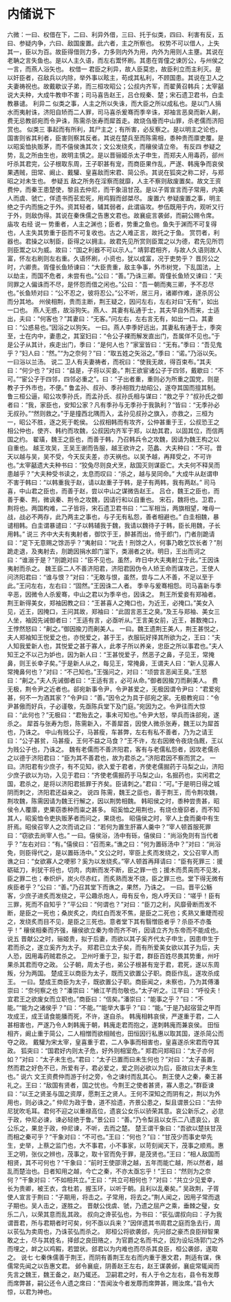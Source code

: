 # 内储说下
六微：一曰、权借在下，二曰、利异外借，三曰、托于似类，四曰、利害有反，五曰、参疑内争，六曰、敌国废置。此六者，主之所察也。
权势不可以借人，上失其一，臣以为百。故臣得借则力多，力多则内外为用，内外为用则人主壅。其说在老聃之言失鱼也。是以人主久语，而左右鬻怀刷。其患在胥僮之谏厉公，与州侯之一言，而燕人浴矢也。
权借一
君臣之利异，故人臣莫忠，故臣利立而主利灭。是以奸臣者，召敌兵以内除，举外事以眩主，苟成其私利，不顾国患。其说在卫人之夫妻祷祝也。故戴歇议子弟，而三桓攻昭公；公叔内齐军，而翟黄召韩兵；太宰嚭说大夫种，大成牛教申不害；司马喜告赵王，吕仓规秦、楚；宋石遗卫君书，白圭教暴谴。
利异二
似类之事，人主之所以失诛，而大臣之所以成私也。是以门人捐水而夷射诛，济阳自矫而二人罪，司马喜杀爰骞而季辛诛，郑袖言恶臭而新人劓，费无忌教郤宛而令尹诛，陈需杀张寿而犀首走。故烧刍廥而中山罪，杀老儒而济阳赏也。
似类三
事起而有所利，其尸主之；有所害，必反察之。是以明主之论也，国害则省其利者，臣害则察其反者。其说在楚兵至而陈需相，黍种贵而廪吏覆。是以昭奚恤执贩茅，而不僖侯谯其次；文公发绕炙，而穰侯请立帝。
有反四
参疑之势，乱之所由生也，故明主慎之。是以晋骊姬杀太子申生，而郑夫人用毒药，郤州吁杀其君完，公子根取东周，王子职甚有宠，而商臣果作乱，严遂、韩廆争而哀侯果遇贼，田常、阚止、戴驩、皇喜敌而宋君、简公杀。其说在狐突之称二好，与郑昭之对未生也。
参疑五
敌之所务在淫察而就靡，人主不察则敌废置矣。故文王资费仲，而秦王患楚使，黎且去仲尼，而干象沮甘茂。是以子胥宣言而子常用，内美人而虞、虢亡，佯遗书而苌宏死，用鸡猳而郐桀尽。
废置六
参疑废置之事，明主绝之于内而施之于外。资其轻者，辅其弱者，此谓庙攻。参伍既用于内，观听又行于外，则敌伪得。其说在秦侏儒之告惠文君也。故襄疵言袭邺，而嗣公赐令席。
庙攻
右经
说一
势重者，人主之渊也；臣者，势重之鱼也。鱼失于渊而不可复得也，人主失其势重于臣而不可复收也。古之人难正言，故托之于鱼。
赏罚者，利器也。君操之以制臣，臣得之以拥主。故君先见所赏则臣鬻之以为德，君先见所罚则臣鬻之以为威。故曰：“国之利器不可以示人。”
靖郭君相齐，与故人久语则故人富，怀左右刷则左右重。久语怀刷，小资也，犹以成富，况于吏势乎？
晋厉公之时，六卿贵。胥僮长鱼矫谏曰：“大臣贵重，敌主争事，外市树党，下乱国法，上以劫主，而国不危者，未尝有也。”公曰：“善。”乃诛三卿。胥僮长鱼矫又谏曰：“夫同罪之人偏诛而不尽，是怀怨而借之闲也。”公曰：“吾一朝而夷三卿，予不忍尽也。”长鱼矫对曰：“公不忍之，彼将忍公。”公不听，居三月，诸卿作难，遂杀厉公而分其地。
州侯相荆，贵而主断，荆王疑之，因问左右，左右对曰“无有”，如出一口也。
燕人无惑，故浴狗矢。燕人、其妻有私通于士，其夫早自外而来，士适出，夫曰：“何客也？”其妻曰：“无客。”问左右，左右言无有，如出一口。其妻曰：“公惑易也。”因浴之以狗矢。
一曰。燕人李季好远出，其妻私有通于士，季突至，士在内中，妻患之，其室妇曰：“令公子裸而解发直出门，吾属佯不见也。”于是公子从其计，疾走出门，季曰：“是何人也？”家室皆曰：“无有。”季曰：“吾见鬼乎？”妇人曰：“然。”“为之奈何？”曰：“取五姓之矢浴之。”季曰：“诺。”乃浴以矢。一曰浴以兰汤。
说二
卫人有夫妻祷者，而祝曰：“使我无故，得百束布。”其夫曰：“何少也？”对曰：“益是，子将以买妾。”
荆王欲宦诸公子于四邻，戴歇曰：“不可。”“宦公子于四邻，四邻必重之”。曰：“子出者重，重则必为所重之国党，则是教子于外市也，不便。”
鲁孟孙、叔孙、季孙相戮力劫昭公，遂夺其国而擅其制。鲁三桓公逼，昭公攻季孙氏，而孟孙氏、叔孙氏相与谋曰：“救之乎？”叔孙氏之御者曰：“我，家臣也，安知公家？凡有季孙与无季孙于我孰利？”皆曰：“无季孙必无叔孙。”“然则救之。”于是撞西北隅而入，孟孙见叔孙之旗入，亦救之，三桓为一，昭公不胜，逐之死于乾侯。
公叔相韩而有攻齐，公仲甚重于王，公叔恐王之相公仲也，使齐、韩约而攻魏，公叔因内齐军于郑，以劫其君，以固其位，而信两国之约。
翟璜，魏王之臣也，而善于韩，乃召韩兵令之攻魏，因请为魏王构之以自重也。
越王攻吴，王吴王谢而告服，越王欲许之，范蠡、大夫种曰：“不可。昔天以越与吴，吴不受，今天反夫差，亦天祸也。以吴予越，再拜受之，不可许也。”太宰嚭遗大夫种书曰：“狡兔尽则良犬烹，敌国灭则谋臣亡。大夫何不释吴而患越乎？”大夫种受书读之，太息而叹曰：“杀之，越与吴同命。”
大成牛从赵谓申不害于韩曰：“以韩重我于赵，请以赵重子于韩，是子有两韩，我有两赵。”
司马喜，中山君之臣也，而善于赵，尝以中山之谋微告赵王。
吕仓，魏王之臣也，而善于秦、荆，微讽秦、荆令之攻魏，因请行和以自重也。
宋石，魏将也。卫君，荆将也。两国构难，二子皆将，宋石遗卫君书曰：“二军相当，两旗相望，唯毋一战，战必不两存，此乃两主之事也，与子无有私怨，善者相避也。”
白圭相魏，暴谴相韩。白圭谓暴谴曰：“子以韩辅我于魏，我请以魏待子于韩，臣长用魏，子长用韩。”
说三
齐中大夫有夷射者，御饮于王，醉甚而出，倚于郎门，门者刖跪请曰：“足下无意赐之馀沥乎？”夷射曰：“叱去！刑馀之人，何事乃敢乞饮长者？”刖跪走退，及夷射去，刖跪因捐水郎门溜下，类溺者之状。明日，王出而诃之曰：“谁溺于是？”刖跪对曰：“臣不见也。虽然，昨日中大夫夷射立于此。”王因诛夷射而杀之。
魏王臣二人不善济阳君，济阳君因伪令人矫王命而谋攻己，王使人问济阳君曰：“谁与恨？”对曰：“无敢与恨，虽然，尝与二人不善，不足以至于此。”王问左右，左右曰：“固然。”王因诛二人者。
季辛与爰骞相怨。司马喜新与季辛恶，因微令人杀爰骞，中山之君以为季辛也，因诛之。
荆王所爱妾有郑袖者。荆王新得美女，郑袖因教之曰：“王甚喜人之掩口也，为近王，必掩口。”美女入见，近王，因掩口，王问其故，郑袖曰：“此固言恶王之臭。”及王与郑袖、美女三人坐，袖因先诫御者曰：“王适有言，必亟听从。”王言美女前，近王，甚数掩口，王悖然怒曰：“劓之。”御因揄刀而劓美人。
一曰。魏王遗荆王美人，荆王甚悦之，夫人郑袖知王悦爱之也，亦悦爱之，甚于王，衣服玩好择其所欲为之，王曰：“夫人知我爱新人也，其悦爱之甚于寡人，此孝子所以养亲，忠臣之所以事君也。”夫人知王之不以己为妒也，因为新人曰：“王甚悦爱子，然恶子之鼻，子见王，常掩鼻，则王长幸子矣。”于是新人从之，每见王，常掩鼻，王谓夫人曰：“新人见寡人常掩鼻何也？”对曰：“不己知也。”王强问之，对曰：“顷尝言恶闻王臭。”王怒曰：“劓之。”夫人先诫御者曰：“王适有言，必可从命。”御者因揄刀而劓美人。
费无极，荆令尹之近者也。郤宛新事令尹，令尹甚爱之，无极因谓令尹曰：“君爱宛甚，何不一为酒其家？”令尹曰：“善。”因令之为具于郤宛之家。无极教宛曰：“令尹甚傲而好兵，子必谨敬，先亟陈兵堂下及门庭。”宛因为之。令尹往而大惊曰：“此何也？”无极曰：“君殆去之，事未可知也。”令尹大怒，举兵而诛郤宛，遂杀之。
犀首与张寿为怨，陈需新入，不善犀首，因使人微杀张寿，魏王以为犀首也，乃诛之。
中山有贱公子，马甚瘦，车甚弊，左右有私不善者，乃为之请王曰：“公子甚贫，马甚瘦，王何不益之马食？”王不许，左右因微令夜烧刍厩，王以为贱公子也，乃诛之。
魏有老儒而不善济阳君，客有与老儒私怨者，因攻老儒杀之以德于济阳君曰：“臣为其不善君也，故为君杀之。”济阳君因不察而赏之。
一曰。济阳君有少庶子，有不见知，欲入爱于君者，齐使老儒掘药于马梨之山，济阳少庶子欲以为功，入见于君曰：“齐使老儒掘药于马梨之山，名掘药也，实闲君之国，君杀之，是将以济阳君抵罪于齐矣。臣请刺之。”君曰：“可。”于是明日得之城阴而刺之，济阳君还益亲之。
说四
陈需，魏王之臣也，善于荆王，而令荆攻魏，荆攻魏，陈需因请为魏王行解之，因以荆势相魏。
韩昭侯之时，黍种尝贵甚，昭侯令人覆廪，吏果窃黍种而粜之甚多。
昭奚恤之用荆也，有烧仓廥窌者，而不知其人，昭奚恤令吏执贩茅者而问之，果烧也。
昭僖侯之时，宰人上食而羹中有生肝焉。昭侯召宰人之次而诮之曰：“若何为置生肝寡人羹中？”宰人顿首服死罪曰：“窃欲去尚宰人也。”
一曰。僖侯浴，汤中有砾，僖侯曰：“尚浴免则有当代者乎？”左右对曰：“有。”僖侯曰：“召而来。”谯之曰：“何为置砾汤中？”对曰：“尚浴免，则臣得代之，是以置砾汤中。”
文公之时，宰臣上炙而发绕之，文公召宰人而谯之曰：“女欲寡人之哽邪？奚为以发绕炙。”宰人顿首再拜请曰：“臣有死罪三：援砺砥刀，利犹干将也，切肉，肉断而发不断，臣之罪一也；援木而贯脔而不见发，臣之罪二也；奉炽炉，炭火尽赤红，而炙熟而发不烧，臣之罪三也。堂下得无微有疾臣者乎？”公曰：“善。”乃召其堂下而谯之，果然，乃诛之。
一曰。晋平公觞客，少庶子进炙而发绕之，平公趣杀炮人，毋有反令，炮人呼天曰：“嗟乎！臣有三罪，死而不自知乎？”平公曰：“何谓也？”对曰：“臣刀之利，风靡骨断而发不断，是臣之一死也；桑炭炙之，肉红白而发不焦，是臣之二死也；炙熟又重睫而视之，发绕炙而目不见，是臣之三死也。意者堂下其有翳憎臣者乎？杀臣不亦蚤乎！”
穰侯相秦而齐强，穰侯欲立秦为帝而齐不听，因请立齐为东帝而不能成也。
说五
晋献公之时，骊姬贵，拟于后妻，而欲以其子奚齐代太子申生，因患申生于君而杀之，遂立奚齐为太子。
郑君已立太子矣，而有所爱美女欲以其子为后，夫人恐，因用毒药贼君杀之。
卫州吁重于卫，拟于君，群臣百姓尽畏其势重，州吁果杀其君而夺之政。
公子朝，周太子也，弟公子根甚有宠于君，君死，遂以东周叛，分为两国。
楚成王以商臣为太子，既而又欲置公子职。商臣作乱，遂攻杀成王。
一曰。楚成王商臣为太子，既欲置公子职。商臣闻之，未察也，乃为其傅潘崇曰：“奈何察之也？”潘崇曰：“飨江芊而勿敬也。”太子听之。江芊曰：“呼役夫！宜君王之欲废女而立职也。”商臣曰：“信矣。”潘崇曰：“能事之乎？”曰：“不能。”“能为之诸侯乎？”曰：“不能。”“能举大事乎？”曰：“能。”于是乃起宿营之甲而攻成王，成王请食能膰而死，不许，遂自杀。
韩廆相韩哀侯，严遂重于君，二人甚相害也，严遂乃令人刺韩廆于朝，韩廆走君而抱之，遂刺韩廆而兼哀侯。
田恒相齐，阚止重于简公，二人相憎而欲相贼也，田恒因行私惠以取其国，遂杀简公而夺之政。
戴驩为宋太宰，皇喜重于君，二人争事而相害也，皇喜遂杀宋君而夺其政。
狐突曰：“国君好内则太子危，好外则相室危。”
郑君问郑昭曰：“太子亦何如？”对曰：“太子未生也。”君曰：“太子已置而曰未生何也？”对曰：“太子虽置，然而君之好色不已，所爱有子，君必爱之，爱之则必欲以为后，臣故曰太子未生也。”
说六
文王资费仲而游于纣之旁，令之谏纣而乱其心。
荆王使人之秦，秦王甚礼之。王曰：“敌国有贤者，国之忧也。今荆王之使者甚贤，寡人患之。”群臣谏曰：“以王之贤圣与国之资厚，愿荆王之贤人。王何不深知之而阴有之，荆以为外用也，则必诛之。”
仲尼为政于鲁，道不拾遗，齐景公患之，梨且谓景公曰：“去仲尼犹吹毛耳。君何不迎之以重禄高位，遗哀公女乐以骄荣其意。哀公新乐之，必怠于政，仲尼必谏，谏必轻绝于鲁。”景公曰：“善。”乃令梨且以女乐二八遗哀公，哀公乐之，果怠于政，仲尼谏，不听，去而之楚。
楚王谓干象曰：“吾欲以楚扶甘茂而相之秦可乎？”干象对曰：“不可也。”王曰：“何也？”曰：“甘茂少而事史举先生，史举，上蔡之监门也，大不事君，小不事家，以苛刻闻天下，茂事之顺焉。惠王之明，张仪之辨也，茂事之，取十官而免于罪，是茂贤也。”王曰：“相人敌国而相贤，其不可何也？”干象曰：“前时王使邵滑之越，五年而能亡越，所以然者，越乱而楚治也。日者知用之越，今亡之秦，不亦太亟忘乎！”王曰：“然则为之奈何？”干象对曰：“不如相共立。”王曰：“共立可相何也？”对曰：“共立少见爱幸，长为贵卿，被王衣，含杜若，握玉环，以听于朝。且利以乱秦矣。”
吴政荆，子胥使人宣言于荆曰：“子期用，将击之。子常用，将去之。”荆人闻之，因用子常而退子期也。吴人击之，遂胜之。
晋献公伐虞、虢，乃遗之屈产之乘，垂棘之璧，女乐二八，以荣其意而乱其政。
叔向之谗苌弘也，为书曰：“苌弘谓叔向曰：子为我谓晋君，所与君期者时可矣，何不亟以兵来？”因佯遗其书周君之庭而急去行，周以苌弘为卖周也，乃诛苌弘而杀之。
郑桓公将欲袭郐，先问郐之豪杰良臣辩智果敢之士，尽与其姓名，择郐之良田赂之，为官爵之名而书之，因为设坛场郭门之外而埋之，衅之以鸡豭，若盟状。郐君以为内难也而尽杀其良臣，桓公袭郐，遂取之。
说七
七秦侏儒善于荆王，而阴有善荆王左右而内重于惠文君，荆适有谋，侏儒常先闻之以告惠文君。
邺令襄疵，阴善赵王左右，赵王谋袭邺，襄疵常辄闻而先言之魏王，魏王备之，赵乃辄还。
卫嗣君之时，有人于令之左右，县令有发蓐而席弊甚，嗣公还令人遗之席曰：“吾闻汝今者发蓐而席弊甚，赐汝席。”县令大惊，以君为神也。
